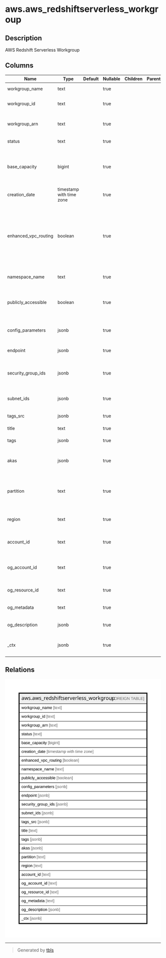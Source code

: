 # aws.aws_redshiftserverless_workgroup

## Description

AWS Redshift Serverless Workgroup

## Columns

| Name | Type | Default | Nullable | Children | Parents | Comment |
| ---- | ---- | ------- | -------- | -------- | ------- | ------- |
| workgroup_name | text |  | true |  |  | The name of the workgroup. |
| workgroup_id | text |  | true |  |  | The unique identifier of the workgroup. |
| workgroup_arn | text |  | true |  |  | The Amazon Resource Name (ARN) that links to the workgroup. |
| status | text |  | true |  |  | The status of the workgroup. |
| base_capacity | bigint |  | true |  |  | The base data warehouse capacity of the workgroup in Redshift Processing Units (RPUs). |
| creation_date | timestamp with time zone |  | true |  |  | The creation date of the workgroup. |
| enhanced_vpc_routing | boolean |  | true |  |  | The value that specifies whether to enable enhanced virtual private cloud (VPC) routing, which forces Amazon Redshift Serverless to route traffic through your VPC. |
| namespace_name | text |  | true |  |  | The namespace the workgroup is associated with. |
| publicly_accessible | boolean |  | true |  |  | A value that specifies whether the workgroup can be accessible from a public network. |
| config_parameters | jsonb |  | true |  |  | An array of parameters to set for finer control over a database. |
| endpoint | jsonb |  | true |  |  | The endpoint that is created from the workgroup. |
| security_group_ids | jsonb |  | true |  |  | An array of security group IDs to associate with the workgroup. |
| subnet_ids | jsonb |  | true |  |  | An array of subnet IDs the workgroup is associated with. |
| tags_src | jsonb |  | true |  |  | The list of tags for the workgroup. |
| title | text |  | true |  |  | Title of the resource. |
| tags | jsonb |  | true |  |  | A map of tags for the resource. |
| akas | jsonb |  | true |  |  | Array of globally unique identifier strings (also known as) for the resource. |
| partition | text |  | true |  |  | The AWS partition in which the resource is located (aws, aws-cn, or aws-us-gov). |
| region | text |  | true |  |  | The AWS Region in which the resource is located. |
| account_id | text |  | true |  |  | The AWS Account ID in which the resource is located. |
| og_account_id | text |  | true |  |  | The Platform Account ID in which the resource is located. |
| og_resource_id | text |  | true |  |  | The unique ID of the resource in opengovernance. |
| og_metadata | text |  | true |  |  | Platform Metadata of the AWS resource. |
| og_description | jsonb |  | true |  |  | The full model description of the resource |
| _ctx | jsonb |  | true |  |  | Steampipe context in JSON form, e.g. connection_name. |

## Relations

![er](aws.aws_redshiftserverless_workgroup.svg)

---

> Generated by [tbls](https://github.com/k1LoW/tbls)
